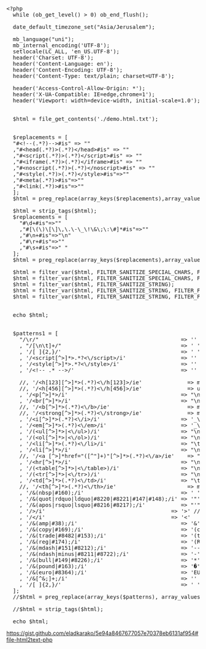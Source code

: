 <pre>
&lt;?php
  while (ob_get_level() &gt; 0) ob_end_flush();

  date_default_timezone_set("Asia/Jerusalem");

  mb_language("uni");
  mb_internal_encoding('UTF-8');
  setlocale(LC_ALL, 'en_US.UTF-8');
  header('Charset: UTF-8');
  header('Content-Language: en');
  header('Content-Encoding: UTF-8');
  header('Content-Type: text/plain; charset=UTF-8');

  header('Access-Control-Allow-Origin: *');
  header('X-UA-Compatible: IE=edge,chrome=1');
  header('Viewport: width=device-width, initial-scale=1.0');


  $html = file_get_contents('./demo.html.txt');
  
  
  $replacements = [
  "#&lt;!--(.*?)--&gt;#is" =&gt; ""
  ,"#&lt;head(.*?)&gt;(.*?)&lt;/head&gt;#is" =&gt; ""
  ,"#&lt;script(.*?)&gt;(.*?)&lt;/script&gt;#is" =&gt; ""
  ,"#&lt;iframe(.*?)&gt;(.*?)&lt;/iframe&gt;#is" =&gt; ""
  ,"#&lt;noscript(.*?)&gt;(.*?)&lt;/noscript&gt;#is" =&gt; ""
  ,"#&lt;style(.*?)&gt;(.*?)&lt;/style&gt;#is"=&gt;""
  ,"#&lt;meta(.*?)&gt;#is"=&gt;""
  ,"#&lt;link(.*?)&gt;#is"=&gt;""  
  ];
  $html = preg_replace(array_keys($replacements),array_values($replacements),$html);

  $html = strip_tags($html);
  $replacements = [
    "#\d+#is"=&gt;""  
    ,"#[\(\)\[\]\,\.\-\_\!\&\;\:\#]*#is"=&gt;""  
    ,"#\n+#is"=&gt;"\n"
    ,"#\r+#is"=&gt;""
    ,"#\s+#is"=&gt;" "
  ];
  $html = preg_replace(array_keys($replacements),array_values($replacements),$html);

  $html = filter_var($html, FILTER_SANITIZE_SPECIAL_CHARS, FILTER_FLAG_STRIP_LOW);
  $html = filter_var($html, FILTER_SANITIZE_SPECIAL_CHARS, FILTER_FLAG_STRIP_HIGH);
  $html = filter_var($html, FILTER_SANITIZE_STRING);
  $html = filter_var($html, FILTER_SANITIZE_STRING, FILTER_FLAG_STRIP_LOW);
  $html = filter_var($html, FILTER_SANITIZE_STRING, FILTER_FLAG_STRIP_HIGH);


  echo $html;
  
  
  $patterns1 = [
    "/\r/"                                            =&gt; ''                                     // Non-legal carriage return
    , "/[\n\t]+/"                                     =&gt; ' '                             // Newlines and tabs
    , '/[ ]{2,}/'                                     =&gt; ' '                             // Runs of spaces, pre-handling
    , '/&lt;script[^&gt;]*&gt;.*?&lt;\/script&gt;/i'                 =&gt; ''         // &lt;script&gt;s -- which strip_tags supposedly has problems with
    , '/&lt;style[^&gt;]*&gt;.*?&lt;\/style&gt;/i'                   =&gt; ''           // &lt;style&gt;s -- which strip_tags supposedly has problems with
    , '/&lt;!-- .* --&gt;/'                                 =&gt; ''                         // Comments -- which strip_tags might have problem a with

    //, '/&lt;h[123][^&gt;]*&gt;(.*?)&lt;\/h[123]&gt;/ie'              =&gt; mb_strtoupper("\n\n\\1\n\n")      // H1 - H3
    //, '/&lt;h[456][^&gt;]*&gt;(.*?)&lt;\/h[456]&gt;/ie'              =&gt; ucwords("\n\n\\1\n\n")      // H4 - H6
    , '/&lt;p[^&gt;]*&gt;/i'                                   =&gt; "\n\n\t"                           // &lt;P&gt;
    , '/&lt;br[^&gt;]*&gt;/i'                                  =&gt; "\n"                          // &lt;br&gt;
    //, '/&lt;b[^&gt;]*&gt;(.*?)&lt;\/b&gt;/ie'                        =&gt; mb_strtoupper("\\1")                // &lt;b&gt;
    //, '/&lt;strong[^&gt;]*&gt;(.*?)&lt;\/strong&gt;/ie'              =&gt; mb_strtoupper("\\1")      // &lt;strong&gt;
    , '/&lt;i[^&gt;]*&gt;(.*?)&lt;\/i&gt;/i'                         =&gt; '_\\1_'                 // &lt;i&gt;
    , '/&lt;em[^&gt;]*&gt;(.*?)&lt;\/em&gt;/i'                       =&gt; '_\\1_'           // &lt;em&gt;
    , '/(&lt;ul[^&gt;]*&gt;|&lt;\/ul&gt;)/i'                         =&gt; "\n\n"                // &lt;ul&gt; and &lt;/ul&gt;
    , '/(&lt;ol[^&gt;]*&gt;|&lt;\/ol&gt;)/i'                         =&gt; "\n\n"        // &lt;ol&gt; and &lt;/ol&gt;
    , '/&lt;li[^&gt;]*&gt;(.*?)&lt;\/li&gt;/i'                       =&gt; "\t* \\1\n"          // &lt;li&gt; and &lt;/li&gt;
    , '/&lt;li[^&gt;]*&gt;/i'                                  =&gt; "\n\t* "           // &lt;li&gt;
    //, '/&lt;a [^&gt;]*href="([^"]+)"[^&gt;]*&gt;(.*?)&lt;\/a&gt;/ie'    =&gt; "\\2"//'$this-&gt;_build_link_list("\\1", "\\2")'
    , '/&lt;hr[^&gt;]*&gt;/i'                                  =&gt; "\n-------------------------\n"                   // &lt;hr&gt;
    , '/(&lt;table[^&gt;]*&gt;|&lt;\/table&gt;)/i'                   =&gt; "\n\n"           // &lt;table&gt; and &lt;/table&gt;
    , '/(&lt;tr[^&gt;]*&gt;|&lt;\/tr&gt;)/i'                         =&gt; "\n"            // &lt;tr&gt; and &lt;/tr&gt;
    , '/&lt;td[^&gt;]*&gt;(.*?)&lt;\/td&gt;/i'                       =&gt; "\t\t\\1\n"     // &lt;td&gt; and &lt;/td&gt;
    //, '/&lt;th[^&gt;]*&gt;(.*?)&lt;\/th&gt;/ie'                      =&gt; mb_strtoupper("\t\t\\1\n")      // &lt;th&gt; and &lt;/th&gt;
    , '/&(nbsp|#160);/i'                              =&gt; ' '                  // Non-breaking space
    , '/&(quot|rdquo|ldquo|#8220|#8221|#147|#148);/i' =&gt; '"'  // Double quotes
    , '/&(apos|rsquo|lsquo|#8216|#8217);/i'           =&gt; "'" // Single quotes
    , '/&gt;/i'                                       =&gt; '&gt;' // Greater-than
    , '/&lt;/i'                                       =&gt; '&lt;'      // Less-than
    , '/&(amp|#38);/i'                                =&gt; '&'  // Ampersand
    , '/&(copy|#169);/i'                              =&gt; '(c)'             // Copyright
    , '/&(trade|#8482|#153);/i'                       =&gt; '(tm)'      // Trademark
    , '/&(reg|#174);/i'                               =&gt; '(R)'   // Registered
    , '/&(mdash|#151|#8212);/i'                       =&gt; '--'      // mdash
    , '/&(ndash|minus|#8211|#8722);/i'                =&gt; '-' // ndash
    , '/&(bull|#149|#8226);/i'                        =&gt; '*'         // Bullet
    , '/&(pound|#163);/i'                             =&gt; '�'          // Pound sign
    , '/&(euro|#8364);/i'                             =&gt; 'EUR'     // Euro sign
    , '/&[^&;]+;/i'                                   =&gt; ''          // Unknown/unhandled entities
    , '/[ ]{2,}/'                                     =&gt; ' '                   // Runs of spaces, post-handling
  ];
  //$html = preg_replace(array_keys($patterns), array_values($patterns), $html);

  //$html = strip_tags($html);

  echo $html;
</pre>

<a href="https://gist.github.com/eladkarako/5e94a8467677057e70378eb6131af954#file-html2text-php">https://gist.github.com/eladkarako/5e94a8467677057e70378eb6131af954#file-html2text-php</a>
